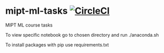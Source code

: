 # mipt-ml-tasks  [![CircleCI](https://circleci.com/gh/Yusuf-K/mipt-ml-tasks/tree/master.svg?style=svg)](https://circleci.com/gh/Yusuf-K/mipt-ml-tasks/tree/master)
MIPT ML course tasks

To view specific notebook go to chosen directory and run ./anaconda.sh

To install packages with pip use requirements.txt
